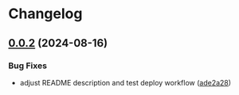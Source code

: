 # Changelog

## [0.0.2](https://github.com/DouglasNeuroInformatics/password-strength/compare/v0.0.1...v0.0.2) (2024-08-16)


### Bug Fixes

* adjust README description and test deploy workflow ([ade2a28](https://github.com/DouglasNeuroInformatics/password-strength/commit/ade2a2812ce5174e828d8d7e59da7d8532cd9028))

